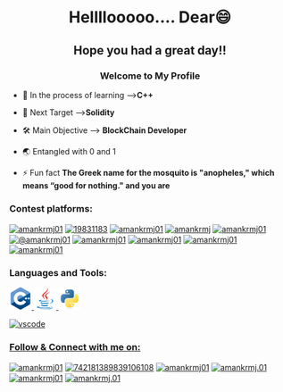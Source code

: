 <h1 align="center">Hellllooooo.... Dear😄</h1>
<h2 align="center">Hope you had a great day!!</h2>
<h3 align="center">Welcome to My Profile </h3>

<!--p align="left"> <a href="https://twitter.com/amankrmj01" target="blank"><img src="https://img.shields.io/twitter/follow/amankrmj01?logo=twitter&style=for-the-badge" alt="amankrmj01" /></a> </p-->

- 🌱 In the process of learning -->**C++**

- 🎯 Next Target -->**Solidity**

- 🛠 Main Objective --> **BlockChain Developer**

- 🌏 Entangled with 0 and 1

- ⚡ Fun fact **The Greek name for the mosquito is "anopheles," which means “good for nothing." and you are**

<h3 align="left">Contest platforms:</h3>
<p align="left">
<a href="https://dev.to/amankrmj01" target="_blank"><img align="center" src="https://raw.githubusercontent.com/rahuldkjain/github-profile-readme-generator/master/src/images/icons/Social/devto.svg" alt="amankrmj01" height="30" width="40" /></a>
<a href="https://stackoverflow.com/users/19831183" target="blank"><img align="center" src="https://raw.githubusercontent.com/rahuldkjain/github-profile-readme-generator/master/src/images/icons/Social/stack-overflow.svg" alt="19831183" height="30" width="40" /></a>
<a href="https://www.codechef.com/users/amankrmj01" target="blank"><img align="center" src="https://beeimg.com/images/r31954412143.png" alt="amankrmj01" height="30" width="40" /></a>
<a href="https://www.hackerrank.com/amankrmj" target="blank"><img align="center" src="https://raw.githubusercontent.com/rahuldkjain/github-profile-readme-generator/master/src/images/icons/Social/hackerrank.svg" alt="amankrmj" height="30" width="40" /></a>
<a href="https://codeforces.com/profile/amankrmj01" target="blank"><img align="center" src="https://raw.githubusercontent.com/rahuldkjain/github-profile-readme-generator/master/src/images/icons/Social/codeforces.svg" alt="amankrmj01" height="30" width="40" /></a>
<a href="https://www.hackerearth.com/@amankrmj01" target="blank"><img align="center" src="https://beeimg.com/images/g70394078711.png" alt="@amankrmj01" height="30" width="30" /></a>
<a href="https://auth.geeksforgeeks.org/user/amankrmj01" target="blank"><img align="center" src="https://raw.githubusercontent.com/rahuldkjain/github-profile-readme-generator/master/src/images/icons/Social/geeks-for-geeks.svg" alt="amankrmj01" height="30" width="40" /></a>
<a href="https://devfolio.co/@amankrmj01" target="blank"><img align="center" src="https://beeimg.com/images/i23108234944.png" alt="amankrmj01" height="30" width="30" /></a>
<a href="https://leetcode.com/amankrmj01/" target="_blank"><img align="center" src="https://beeimg.com/images/k25612475671.png" alt="amankrmj01" height="30" width="40" /></a>
<a href="https://replit.com/@amankrmj01" target="_blank"><img align="center" src="https://beeimg.com/images/d31416898551.png" alt="amankrmj01" height="30" width="30" /></a>

</p>

<h3 align="left">Languages and Tools:</h3>
<p align="left"> <a href="https://www.w3schools.com/cpp/" target="_blank" rel="noreferrer"> <img src="https://raw.githubusercontent.com/devicons/devicon/master/icons/cplusplus/cplusplus-original.svg" alt="cplusplus" width="40" height="40"/> </a> <a href="https://www.java.com" target="_blank" rel="noreferrer"> <img src="https://raw.githubusercontent.com/devicons/devicon/master/icons/java/java-original.svg" alt="java" width="40" height="40"/> </a> <a href="https://www.python.org" target="_blank" rel="noreferrer"> <img src="https://raw.githubusercontent.com/devicons/devicon/master/icons/python/python-original.svg" alt="python" width="40" height="40"/> </a>
  
<a href="https://code.visualstudio.com/" target="_blank" rel="noreferrer"> <img src="https://beeimg.com/images/c51415070942.png" alt="vscode" width="40" height="40"/></p>

<h3 align="left">Follow & Connect with me on:</h3>
<p align="left">
  <a href="https://t.me/amankrmj01" target="_blank"><img align="center" src="https://downloaddd.in.th/wp-content/uploads/2020/10/Telegram.png" alt="amankrmj01" height="30" width="30" /></a>
  <a href="https://discord.com/users/742181389839106108" target="blank"><img align="center" src="https://raw.githubusercontent.com/rahuldkjain/github-profile-readme-generator/master/src/images/icons/Social/discord.svg" alt="742181389839106108" height="30" width="40" /></a>
  <a href="https://twitter.com/amankrmj01" target="_blank"><img align="center" src="https://raw.githubusercontent.com/rahuldkjain/github-profile-readme-generator/master/src/images/icons/Social/twitter.svg" alt="amankrmj01" height="30" width="40" /></a>
  <a href="https://fb.com/amankrmj.01" target="blank"><img align="center" src="https://raw.githubusercontent.com/rahuldkjain/github-profile-readme-generator/master/src/images/icons/Social/facebook.svg" alt="amankrmj.01" height="30" width="40" /></a>
  <a href="https://linkedin.com/in/amankrmj01" target="blank"><img align="center" src="https://raw.githubusercontent.com/rahuldkjain/github-profile-readme-generator/master/src/images/icons/Social/linked-in-alt.svg" alt="amankrmj01" height="30" width="40" /></a>
  <a href="https://instagram.com/amankrmj.01" target="blank"><img align="center" src="https://raw.githubusercontent.com/rahuldkjain/github-profile-readme-generator/master/src/images/icons/Social/instagram.svg" alt="amankrmj.01" height="30" width="40" /></a>
  </p>

